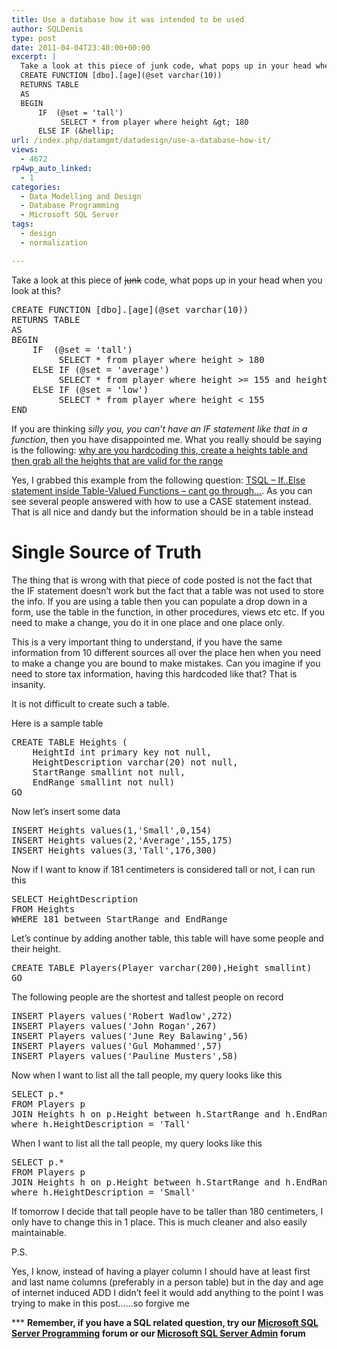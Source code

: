 ```yaml
---
title: Use a database how it was intended to be used
author: SQLDenis
type: post
date: 2011-04-04T23:40:00+00:00
excerpt: |
  Take a look at this piece of junk code, what pops up in your head when you look at this
  CREATE FUNCTION [dbo].[age](@set varchar(10))
  RETURNS TABLE
  AS
  BEGIN
      IF  (@set = 'tall')
           SELECT * from player where height &gt; 180
      ELSE IF (&hellip;
url: /index.php/datamgmt/datadesign/use-a-database-how-it/
views:
  - 4672
rp4wp_auto_linked:
  - 1
categories:
  - Data Modelling and Design
  - Database Programming
  - Microsoft SQL Server
tags:
  - design
  - normalization

---
```

Take a look at this piece of <del>junk</del> code, what pops up in your head when you look at this?

<pre>CREATE FUNCTION [dbo].[age](@set varchar(10))
RETURNS TABLE
AS
BEGIN
    IF  (@set = 'tall')
         SELECT * from player where height &gt; 180
    ELSE IF (@set = 'average')
         SELECT * from player where height &gt;= 155 and height &lt;=175
    ELSE IF (@set = 'low')
         SELECT * from player where height &lt; 155
END</pre>

If you are thinking _silly you, you can&#8217;t have an IF statement like that in a function_, then you have disappointed me. What you really should be saying is the following: [why are you hardcoding this, create a heights table and then grab all the heights that are valid for the range][1]

Yes, I grabbed this example from the following question: [TSQL &#8211; If..Else statement inside Table-Valued Functions &#8211; cant go through…][2]. As you can see several people answered with how to use a CASE statement instead. That is all nice and dandy but the information should be in a table instead

# Single Source of Truth

The thing that is wrong with that piece of code posted is not the fact that the IF statement doesn&#8217;t work but the fact that a table was not used to store the info. If you are using a table then you can populate a drop down in a form, use the table in the function, in other procedures, views etc etc. If you need to make a change, you do it in one place and one place only. 

This is a very important thing to understand, if you have the same information from 10 different sources all over the place hen when you need to make a change you are bound to make mistakes. Can you imagine if you need to store tax information, having this hardcoded like that? That is insanity.

It is not difficult to create such a table.
  
Here is a sample table

<pre>CREATE TABLE Heights (	
	HeightId int primary key not null,
	HeightDescription varchar(20) not null,
	StartRange smallint not null,
	EndRange smallint not null)
GO</pre>

Now let&#8217;s insert some data

<pre>INSERT Heights values(1,'Small',0,154)
INSERT Heights values(2,'Average',155,175)
INSERT Heights values(3,'Tall',176,300)</pre>

Now if I want to know if 181 centimeters is considered tall or not, I can run this

<pre>SELECT HeightDescription
FROM Heights
WHERE 181 between StartRange and EndRange</pre>

Let&#8217;s continue by adding another table, this table will have some people and their height. 

<pre>CREATE TABLE Players(Player varchar(200),Height smallint)
GO</pre>

The following people are the shortest and tallest people on record

<pre>INSERT Players values('Robert Wadlow',272)
INSERT Players values('John Rogan',267)
INSERT Players values('June Rey Balawing',56)
INSERT Players values('Gul Mohammed',57)
INSERT Players values('Pauline Musters',58)</pre>

Now when I want to list all the tall people, my query looks like this

<pre>SELECT p.* 
FROM Players p 
JOIN Heights h on p.Height between h.StartRange and h.EndRange
where h.HeightDescription = 'Tall'</pre>

When I want to list all the tall people, my query looks like this

<pre>SELECT p.* 
FROM Players p 
JOIN Heights h on p.Height between h.StartRange and h.EndRange
where h.HeightDescription = 'Small'</pre>

If tomorrow I decide that tall people have to be taller than 180 centimeters, I only have to change this in 1 place. This is much cleaner and also easily maintainable.

P.S.
  
Yes, I know, instead of having a player column I should have at least first and last name columns (preferably in a person table) but in the day and age of internet induced ADD I didn&#8217;t feel it would add anything to the point I was trying to make in this post&#8230;&#8230;so forgive me

\*** **Remember, if you have a SQL related question, try our [Microsoft SQL Server Programming][3] forum or our [Microsoft SQL Server Admin][4] forum**<ins></ins>

 [1]: http://stackoverflow.com/questions/5544269/tsql-if-else-statement-inside-table-valued-functions-cant-go-through/5544320#5544320
 [2]: http://stackoverflow.com/questions/5544269/tsql-if-else-statement-inside-table-valued-functions-cant-go-through
 [3]: http://forum.ltd.local/viewforum.php?f=17
 [4]: http://forum.ltd.local/viewforum.php?f=22